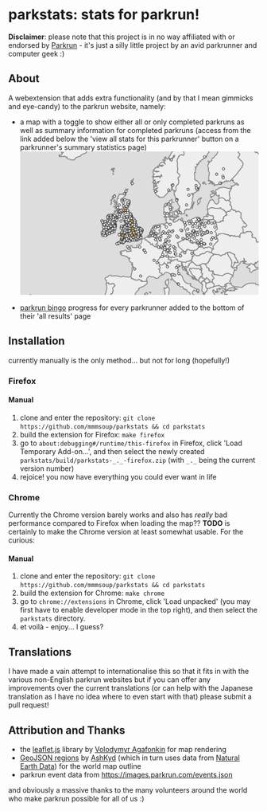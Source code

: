 # parkstats: stats for parkrun!

**Disclaimer**: please note that this project is in no way affiliated with or endorsed by [Parkrun](https://www.parkrun.com) - it's just a silly little project by an avid parkrunner and computer geek :)

## About

A webextension that adds extra functionality (and by that I mean gimmicks and eye-candy) to the parkrun website, namely:

- a map with a toggle to show either all or only completed parkruns as well as summary information for completed parkruns (access from the link added below the 'view all stats for this parkrunner' button on a parkrunner's summary statistics page)
![map demonstration](mapdemo.gif)

- [parkrun bingo](https://www.parkrun.org.uk/cranleigh/news/2020/07/11/are-you-playing-or-will-start-parkrun-bingo/) progress for every parkrunner added to the bottom of their 'all results' page

## Installation
currently manually is the only method... but not for long (hopefully!)
### Firefox
#### Manual
1. clone and enter the repository: `git clone https://github.com/mmmsoup/parkstats && cd parkstats`
2. build the extension for Firefox: `make firefox`
3. go to `about:debugging#/runtime/this-firefox` in Firefox, click 'Load Temporary Add-on...', and then select the newly created `parkstats/build/parkstats-_._-firefox.zip` (with `_._` being the current version number)
4. rejoice! you now have everything you could ever want in life

### Chrome
Currently the Chrome version barely works and also has *really* bad performance compared to Firefox when loading the map?? **TODO** is certainly to make the Chrome version at least somewhat usable. For the curious:
#### Manual
1. clone and enter the repository: `git clone https://github.com/mmmsoup/parkstats && cd parkstats`
2. build the extension for Chrome: `make chrome`
3. go to `chrome://extensions` in Chrome, click 'Load unpacked' (you may first have to enable developer mode in the top right), and then select the `parkstats` directory.
4. et voilà - enjoy... I guess?

## Translations
I have made a vain attempt to internationalise this so that it fits in with the various non-English parkrun websites but if you can offer any improvements over the current translations (or can help with the Japanese translation as I have no idea where to even start with that) please submit a pull request!

## Attribution and Thanks
- the [leaflet.js](https://leafletjs.com) library by [Volodymyr Agafonkin](https://agafonkin.com) for map rendering
- [GeoJSON regions](https://geojson-maps.ash.ms/) by [AshKyd](https://github.com/AshKyd) (which in turn uses data from [Natural Earth Data](https://www.naturalearthdata.com)) for the world map outline
- parkrun event data from https://images.parkrun.com/events.json

and obviously a massive thanks to the many volunteers around the world who make parkrun possible for all of us :)
